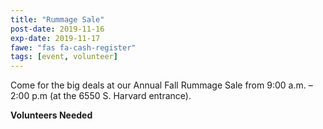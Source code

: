 ```yaml
---
title: "Rummage Sale"
post-date: 2019-11-16
exp-date: 2019-11-17
fawe: "fas fa-cash-register"
tags: [event, volunteer]
---
```

Come for the big deals at our Annual Fall Rummage Sale from 9:00 a.m. – 2:00 p.m (at the 6550 S. Harvard entrance).

**Volunteers Needed**